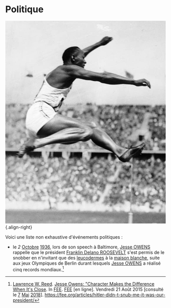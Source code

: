 <!-- TITLE: 02 -->
<!-- SUBTITLE: Événements qui se sont produit un 2ème jour du calendrier Grégorien. -->

# Politique
![Bundesarchiv Bild 183 R 96374 Berlin Olympiade Jesse Owens Beim Weitsprung Crop](/uploads/personnalite/bundesarchiv-bild-183-r-96374-berlin-olympiade-jesse-owens-beim-weitsprung-crop.jpg "Jesse Owens réalisant son saut en longueur de plus de 8m"){.align-right}

Voici une liste non exhaustive d'événements politiques :
* le *2* [Octobre](/histoire/date/calendrier-gregorien/par-mois/octobre) [1936](/histoire/date/calendrier-gregorien/par-annee/1936), lors de son speech à Baltimore, [Jesse OWENS](/personnalite/homme/sportif/athlete/tarama/nord/etats-unis/jesse-owens) rappelle que le président [Franklin Delano ROOSEVELT](/personnalite/homme/a-classer/tarana/nord/pays/etats-unis/president/franklin-delano-roosevelt) s'est permis de le snobber en n'invitant que des [leucodermes]() à la [maison blanche](), suite aux jeux Olympiques de Berlin durant lesquels [Jesse OWENS](/personnalite/homme/sportif/athlete/tarama/nord/etats-unis/jesse-owens) a réalisé cinq records mondiaux.[^3]


[^3]: [Lawrence W. Reed](https://fee.org/people/lawrence-w-reed/). [Jesse Owens: "Character Makes the Difference When It's Close](https://fee.org/articles/hitler-didn-t-snub-me-it-was-our-president/). In [FEE](https://fee.org). [FEE](https://fee.org) [en ligne]. Vendredi 21 Août 2015 [consulté le [7]() [Mai]() [2018]()]. https://fee.org/articles/hitler-didn-t-snub-me-it-was-our-president/
[^4]: [SHMOOP](https://www.shmoop.com). [Hitler didn't snub me—it was our president who snubbed me. The president didn't even send me a telegram.](https://www.shmoop.com/quotes/hitler-didnt-snub-me-the-president-didnt-even-send-me-a-telegram.html). In [SHMOOP](https://www.shmoop.com). [SHMOOP](https://www.shmoop.com) [en ligne]. [consulté le [7]() [Mai]() [2018]()]. https://www.shmoop.com/quotes/hitler-didnt-snub-me-the-president-didnt-even-send-me-a-telegram.html